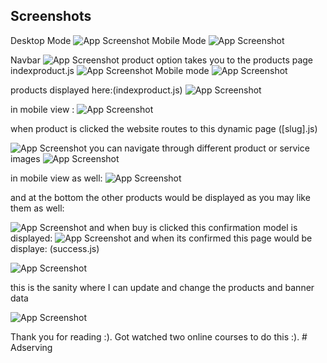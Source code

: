 
## Screenshots
Desktop Mode 
![App Screenshot](https://i.postimg.cc/J7d7Fxkv/image.png)
Mobile Mode 
![App Screenshot](https://i.postimg.cc/RFWCCnrX/image.png)

Navbar 
![App Screenshot](https://i.postimg.cc/fy7GMwb8/image.png)
 product option takes you to the products page indexproduct.js 
![App Screenshot](https://i.postimg.cc/g2LDCG2R/image.png)
Mobile mode
![App Screenshot](https://i.postimg.cc/WzSFZ45D/image.png)

products displayed here:(indexproduct.js)
![App Screenshot](https://i.postimg.cc/xjtzhS95/image.png)

in mobile view :
![App Screenshot](https://i.postimg.cc/k4SMFz7x/image.png)

when product is clicked the website routes to this dynamic page ([slug].js)

![App Screenshot](https://i.postimg.cc/jjDrvtg9/image.png)
 you can navigate through different product or service images
![App Screenshot](https://i.postimg.cc/FKtjx54Z/image.png)

in mobile view as well:
![App Screenshot](https://i.postimg.cc/Gt98CqRt/image.png)

and at the bottom the other products would be displayed as you may like them as well:

![App Screenshot](https://i.postimg.cc/CMtd8CYC/image.png)
and when buy is clicked this confirmation model is displayed:
![App Screenshot](https://i.postimg.cc/3xPL5hrz/image.png)
and when its confirmed this page would be displaye: (success.js)

![App Screenshot](https://i.postimg.cc/PJPZ5L2y/image.png)

this is the sanity where I can update and change the products and banner data

![App Screenshot](https://i.postimg.cc/ZnDVjBfv/image.png)

Thank you for reading :).
Got watched two online courses to do this :). #   A d s e r v i n g  
 